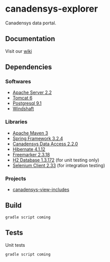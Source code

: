 canadensys-explorer
===================

Canadensys data portal.

Documentation
-------------
Visit our [wiki](https://github.com/Canadensys/canadensys-explorer/wiki)

Dependencies
------------
### Softwares
* [Apache Server 2.2](http://httpd.apache.org/)
* [Tomcat 6](http://tomcat.apache.org/)
* [Postgresql 9.1](http://www.postgresql.org/)
* [Windshaft](https://github.com/Vizzuality/Windshaft)

### Libraries
* [Apache Maven 3](http://maven.apache.org/)
* [Spring Framework 3.2.4](http://www.springsource.org/spring-framework)
* [Canadensys Data Access 2.2.0](https://github.com/Canadensys/canadensys-data-access)
* [Hibernate 4.1.12](http://www.hibernate.org/)
* [Freemarker 2.3.18](http://freemarker.sourceforge.net/)
* [H2 Database 1.3.172](http://www.h2database.com) (for unit testing only)
* [Selenium Client 2.33](http://docs.seleniumhq.org/download/) (for integration testing)

### Projects
* [canadensys-view-includes](https://github.com/Canadensys/canadensys-view-includes)

Build
-----
```
gradle script coming
```

Tests
-----
Unit tests

```
gradle script coming
```
